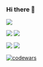 ### Hi there 👋



![](https://github-profile-summary-cards.vercel.app/api/cards/profile-details?username=MIt256&theme=solarized_dark)


![](https://github-profile-summary-cards.vercel.app/api/cards/most-commit-language?username=MIt256&theme=solarized_dark) ![](https://github-profile-summary-cards.vercel.app/api/cards/repos-per-language?username=MIt256&theme=solarized_dark)





![](https://github-profile-summary-cards.vercel.app/api/cards/stats?username=MIt256&theme=solarized_dark) 
![](https://github-profile-summary-cards.vercel.app/api/cards/productive-time?username=MIt256&theme=solarized_dark)



[![codewars](https://www.codewars.com/users/Mit9ten/badges/small)](https://www.codewars.com/users/Mit9ten)


<!--
**MIt256/MIt256** is a ✨ _special_ ✨ repository because its `README.md` (this file) appears on your GitHub profile.

Here are some ideas to get you started:

- 🔭 I’m currently working on ...
- 🌱 I’m currently learning ...
- 👯 I’m looking to collaborate on ...
- 🤔 I’m looking for help with ...
- 💬 Ask me about ...
- 📫 How to reach me: ...
- 😄 Pronouns: ...
- ⚡ Fun fact: ...
-->
